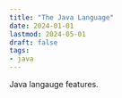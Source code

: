 ```yaml
---
title: "The Java Language"
date: 2024-01-01
lastmod: 2024-05-01
draft: false
tags:
- java
---
```


Java langauge features.